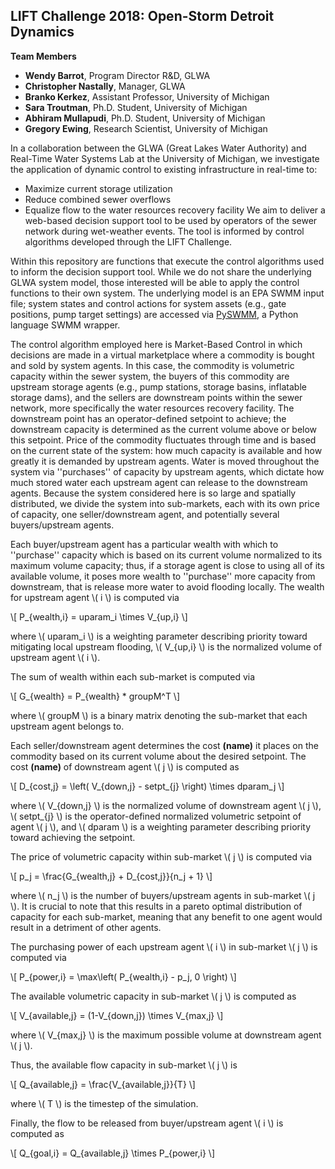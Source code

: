 ## LIFT Challenge 2018: Open-Storm Detroit Dynamics

**Team Members**
* **Wendy Barrot**, Program Director R&D, GLWA
* **Christopher Nastally**, Manager, GLWA
* **Branko Kerkez**, Assistant Professor, University of Michigan
* **Sara Troutman**, Ph.D. Student, University of Michigan
* **Abhiram Mullapudi**, Ph.D. Student, University of Michigan
* **Gregory Ewing**, Research Scientist, University of Michigan

In a collaboration between the GLWA (Great Lakes Water Authority) and Real-Time
Water Systems Lab at the University of Michigan, we investigate the application
of dynamic control to existing infrastructure in real-time to:
* Maximize current storage utilization
* Reduce combined sewer overflows
* Equalize flow to the water resources recovery facility
We aim to deliver a web-based decision support tool to be used by operators of
the sewer network during wet-weather events. The tool is informed by control
algorithms developed through the LIFT Challenge.

Within this repository are functions that execute the control algorithms used
to inform the decision support tool. While we do not share the underlying
GLWA system model, those interested will be able to apply the control functions
to their own system. The underlying model is an EPA SWMM input file; system
states and control actions for system assets (e.g., gate positions, pump target
settings) are accessed via [PySWMM](https://github.com/OpenWaterAnalytics/pyswmm),
a Python language SWMM wrapper.

The control algorithm employed here is Market-Based Control in which decisions
are made in a virtual marketplace where a commodity is bought and sold by
system agents. In this case, the commodity is volumetric capacity within the
sewer system, the buyers of this commodity are upstream storage agents
(e.g., pump stations, storage basins, inflatable storage dams), and the sellers
are downstream points within the sewer network, more specifically the water
resources recovery facility. The downstream point has an operator-defined
setpoint to achieve; the downstream capacity is determined as the current volume
above or below this setpoint. Price of the commodity fluctuates through time and
is based on the current state of the system: how much capacity is available and
how greatly it is demanded by upstream agents. Water is moved throughout the
system via ''purchases'' of capacity by upstream agents, which dictate how much
stored water each upstream agent can release to the downstream agents. Because
the system considered here is so large and spatially distributed, we divide the
system into sub-markets, each with its own price of capacity, one
seller/downstream agent, and potentially several buyers/upstream agents.

Each buyer/upstream agent has a particular wealth with which to ''purchase''
capacity which is based on its current volume normalized to its maximum volume
capacity; thus, if a storage agent is close to using all of its available
volume, it poses more wealth to ''purchase'' more capacity from downstream,
that is release more water to avoid flooding locally. The wealth for upstream
agent \\( i \\) is computed via

\\[ P_{wealth,i} = uparam_i \times V_{up,i} \\]

where \\( uparam_i \\) is a weighting parameter describing priority toward mitigating
local upstream flooding, \\( V_{up,i} \\) is the normalized volume of upstream agent
\\( i \\).

The sum of wealth within each sub-market is computed via

\\[ G_{wealth} = P_{wealth} * groupM^T \\]

where \\( groupM \\) is a binary matrix denoting the sub-market that each upstream
agent belongs to.

Each seller/downstream agent determines the cost **(name)** it places on
the commodity based on its current volume about the desired setpoint. The cost
**(name)** of downstream agent \\( j \\) is computed as

\\[ D_{cost,j} = \left( V_{down,j} - setpt_{j} \right) \times dparam_j \\]

where \\( V_{down,j} \\) is the normalized volume of downstream agent \\( j \\),
\\( setpt_{j} \\) is the operator-defined normalized volumetric setpoint of agent
\\( j \\), and \\( dparam \\) is a weighting parameter describing priority
toward achieving the setpoint.

The price of volumetric capacity within sub-market \\( j \\) is computed via

\\[ p_j = \frac{G_{wealth,j} + D_{cost,j}}{n_j + 1} \\]

where \\( n_j \\) is the number of buyers/upstream agents in sub-market \\( j \\).
It is crucial to note that this results in a pareto optimal distribution of capacity
for each sub-market, meaning that any benefit to one agent would result in a
detriment of other agents.

The purchasing power of each upstream agent \\( i \\) in sub-market \\( j \\)
is computed via

\\[ P_{power,i} = \max\left( P_{wealth,i} - p_j, 0 \right) \\]

The available volumetric capacity in sub-market \\( j \\) is computed as

\\[ V_{available,j} = (1-V_{down,j}) \times V_{max,j} \\]

where \\( V_{max,j} \\) is the maximum possible volume at downstream agent \\( j \\).

Thus, the available flow capacity in sub-market \\( j \\) is

\\[ Q_{available,j} = \frac{V_{available,j}}{T} \\]

where \\( T \\) is the timestep of the simulation.

Finally, the flow to be released from buyer/upstream agent \\( i \\) is
computed as

\\[ Q_{goal,i} = Q_{available,j} \times P_{power,i} \\]
